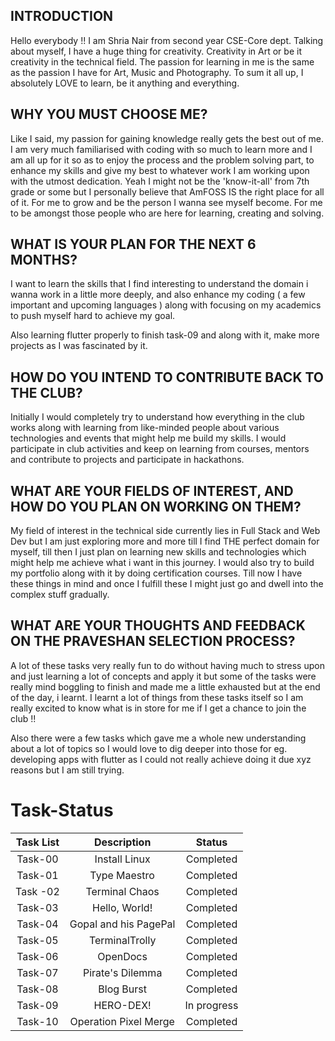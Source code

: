 ## INTRODUCTION
Hello everybody !!
I am Shria Nair from second year CSE-Core dept. Talking about myself, I have a huge thing for creativity. Creativity in Art or be it creativity in the technical field. The passion for learning in me is the same as the passion I have for Art, Music and Photography. To sum it all up, I absolutely LOVE to learn, be it anything and everything.

## WHY YOU MUST CHOOSE ME?
Like I said, my passion for gaining knowledge really gets the best out of me. I am very much familiarised with coding with so much to learn more and I am all up for it so as to enjoy the process and the problem solving part, to enhance my skills and give my best to whatever work I am working upon with the utmost dedication. Yeah I might not be the 'know-it-all' from 7th grade or some but I personally believe that AmFOSS IS the right place for all of it. For me to grow and be the person I wanna see myself become. For me to be amongst those people who are here for learning, creating and solving.

## WHAT IS YOUR PLAN FOR THE NEXT 6 MONTHS?
I want to learn the skills that I find interesting to understand the domain i wanna work in a little more deeply, and also enhance my coding ( a few important and upcoming languages ) along with focusing on my academics to push myself hard to achieve my goal.

Also learning flutter properly to finish task-09 and along with it, make more projects as I was fascinated by it.

## HOW DO YOU INTEND TO CONTRIBUTE BACK TO THE CLUB?
Initially I would completely try to understand how everything in the club works along with learning from like-minded people about various technologies and events that might help me build my skills. I would participate in club activities and keep on learning from courses, mentors and contribute to projects and participate in hackathons.

## WHAT ARE YOUR FIELDS OF INTEREST, AND HOW DO YOU PLAN ON WORKING ON THEM?
My field of interest in the technical side currently lies in Full Stack and Web Dev but I am just exploring more and more till I find THE perfect domain for myself, till then I just plan on learning new skills and technologies which might help me achieve what i want in this journey. I would also try to build my portfolio along with it by doing certification courses. Till now I have these things in mind and once I fulfill these I might just go and dwell into the complex stuff gradually.

## WHAT ARE YOUR THOUGHTS AND FEEDBACK ON THE PRAVESHAN SELECTION PROCESS?
A lot of these tasks very really fun to do without having much to stress upon and just learning a lot of concepts and apply it but some of the tasks were really mind boggling to finish and made me a little exhausted but at the end of the day, i learnt. I learnt a lot of things from these tasks itself so I am really excited to know what is in store for me if I get a chance to join the club !!

Also there were a few tasks which gave me a whole new understanding about a lot of topics so I would love to dig deeper into those for eg. developing apps with flutter as I could not really achieve doing it due xyz reasons but I am still trying.


# Task-Status

| Task List | Description | Status |
| :-:       | :-:         | :-:    |
| Task-00 | Install Linux | Completed |
| Task-01 |  Type Maestro  | Completed |
| Task -02| Terminal Chaos | Completed |
| Task-03| Hello, World! |Completed|
| Task-04| Gopal and his PagePal | Completed|
| Task-05| TerminalTrolly | Completed|
| Task-06| OpenDocs |Completed|
| Task-07| Pirate's Dilemma |Completed|
| Task-08| Blog Burst |Completed|
| Task-09| HERO-DEX! |In progress|
| Task-10|  Operation Pixel Merge |Completed|

